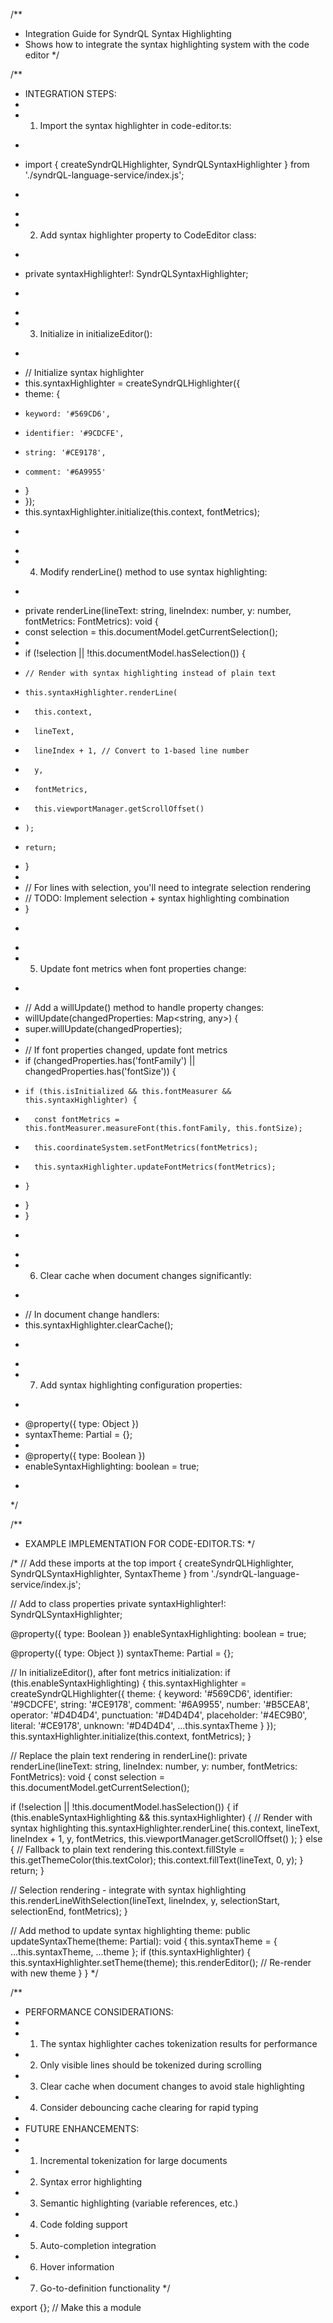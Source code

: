 /**
 * Integration Guide for SyndrQL Syntax Highlighting
 * Shows how to integrate the syntax highlighting system with the code editor
 */

/**
 * INTEGRATION STEPS:
 * 
 * 1. Import the syntax highlighter in code-editor.ts:
 * ```typescript
 * import { createSyndrQLHighlighter, SyndrQLSyntaxHighlighter } from './syndrQL-language-service/index.js';
 * ```
 * 
 * 2. Add syntax highlighter property to CodeEditor class:
 * ```typescript
 * private syntaxHighlighter!: SyndrQLSyntaxHighlighter;
 * ```
 * 
 * 3. Initialize in initializeEditor():
 * ```typescript
 * // Initialize syntax highlighter
 * this.syntaxHighlighter = createSyndrQLHighlighter({
 *   theme: {
 *     keyword: '#569CD6',
 *     identifier: '#9CDCFE',
 *     string: '#CE9178',
 *     comment: '#6A9955'
 *   }
 * });
 * this.syntaxHighlighter.initialize(this.context, fontMetrics);
 * ```
 * 
 * 4. Modify renderLine() method to use syntax highlighting:
 * ```typescript
 * private renderLine(lineText: string, lineIndex: number, y: number, fontMetrics: FontMetrics): void {
 *   const selection = this.documentModel.getCurrentSelection();
 *   
 *   if (!selection || !this.documentModel.hasSelection()) {
 *     // Render with syntax highlighting instead of plain text
 *     this.syntaxHighlighter.renderLine(
 *       this.context,
 *       lineText,
 *       lineIndex + 1, // Convert to 1-based line number
 *       y,
 *       fontMetrics,
 *       this.viewportManager.getScrollOffset()
 *     );
 *     return;
 *   }
 *   
 *   // For lines with selection, you'll need to integrate selection rendering
 *   // TODO: Implement selection + syntax highlighting combination
 * }
 * ```
 * 
 * 5. Update font metrics when font properties change:
 * ```typescript
 * // Add a willUpdate() method to handle property changes:
 * willUpdate(changedProperties: Map<string, any>) {
 *   super.willUpdate(changedProperties);
 *   
 *   // If font properties changed, update font metrics
 *   if (changedProperties.has('fontFamily') || changedProperties.has('fontSize')) {
 *     if (this.isInitialized && this.fontMeasurer && this.syntaxHighlighter) {
 *       const fontMetrics = this.fontMeasurer.measureFont(this.fontFamily, this.fontSize);
 *       this.coordinateSystem.setFontMetrics(fontMetrics);
 *       this.syntaxHighlighter.updateFontMetrics(fontMetrics);
 *     }
 *   }
 * }
 * ```
 * 
 * 6. Clear cache when document changes significantly:
 * ```typescript
 * // In document change handlers:
 * this.syntaxHighlighter.clearCache();
 * ```
 * 
 * 7. Add syntax highlighting configuration properties:
 * ```typescript
 * @property({ type: Object })
 * syntaxTheme: Partial<SyntaxTheme> = {};
 * 
 * @property({ type: Boolean })
 * enableSyntaxHighlighting: boolean = true;
 * ```
 */

/**
 * EXAMPLE IMPLEMENTATION FOR CODE-EDITOR.TS:
 */

/*
// Add these imports at the top
import { createSyndrQLHighlighter, SyndrQLSyntaxHighlighter, SyntaxTheme } from './syndrQL-language-service/index.js';

// Add to class properties
private syntaxHighlighter!: SyndrQLSyntaxHighlighter;

@property({ type: Boolean })
enableSyntaxHighlighting: boolean = true;

@property({ type: Object })
syntaxTheme: Partial<SyntaxTheme> = {};

// In initializeEditor(), after font metrics initialization:
if (this.enableSyntaxHighlighting) {
  this.syntaxHighlighter = createSyndrQLHighlighter({
    theme: {
      keyword: '#569CD6',
      identifier: '#9CDCFE', 
      string: '#CE9178',
      comment: '#6A9955',
      number: '#B5CEA8',
      operator: '#D4D4D4',
      punctuation: '#D4D4D4',
      placeholder: '#4EC9B0',
      literal: '#CE9178',
      unknown: '#D4D4D4',
      ...this.syntaxTheme
    }
  });
  this.syntaxHighlighter.initialize(this.context, fontMetrics);
}

// Replace the plain text rendering in renderLine():
private renderLine(lineText: string, lineIndex: number, y: number, fontMetrics: FontMetrics): void {
  const selection = this.documentModel.getCurrentSelection();
  
  if (!selection || !this.documentModel.hasSelection()) {
    if (this.enableSyntaxHighlighting && this.syntaxHighlighter) {
      // Render with syntax highlighting
      this.syntaxHighlighter.renderLine(
        this.context,
        lineText,
        lineIndex + 1,
        y,
        fontMetrics,
        this.viewportManager.getScrollOffset()
      );
    } else {
      // Fallback to plain text rendering
      this.context.fillStyle = this.getThemeColor(this.textColor);
      this.context.fillText(lineText, 0, y);
    }
    return;
  }
  
  // Selection rendering - integrate with syntax highlighting
  this.renderLineWithSelection(lineText, lineIndex, y, selectionStart, selectionEnd, fontMetrics);
}

// Add method to update syntax highlighting theme:
public updateSyntaxTheme(theme: Partial<SyntaxTheme>): void {
  this.syntaxTheme = { ...this.syntaxTheme, ...theme };
  if (this.syntaxHighlighter) {
    this.syntaxHighlighter.setTheme(theme);
    this.renderEditor(); // Re-render with new theme
  }
}
*/

/**
 * PERFORMANCE CONSIDERATIONS:
 * 
 * 1. The syntax highlighter caches tokenization results for performance
 * 2. Only visible lines should be tokenized during scrolling
 * 3. Clear cache when document changes to avoid stale highlighting
 * 4. Consider debouncing cache clearing for rapid typing
 * 
 * FUTURE ENHANCEMENTS:
 * 
 * 1. Incremental tokenization for large documents
 * 2. Syntax error highlighting
 * 3. Semantic highlighting (variable references, etc.)
 * 4. Code folding support
 * 5. Auto-completion integration
 * 6. Hover information
 * 7. Go-to-definition functionality
 */

export {}; // Make this a module